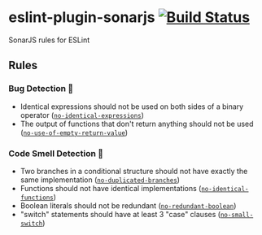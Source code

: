 # eslint-plugin-sonarjs [![Build Status](https://travis-ci.org/SonarSource/eslint-plugin-sonarjs.svg?branch=master)](https://travis-ci.org/SonarSource/eslint-plugin-sonarjs)

SonarJS rules for ESLint

## Rules

### Bug Detection :bug:

* Identical expressions should not be used on both sides of a binary operator ([`no-identical-expressions`])
* The output of functions that don't return anything should not be used  ([`no-use-of-empty-return-value`])

### Code Smell Detection :pig:

* Two branches in a conditional structure should not have exactly the same implementation ([`no-duplicated-branches`])
* Functions should not have identical implementations ([`no-identical-functions`])
* Boolean literals should not be redundant ([`no-redundant-boolean`])
* "switch" statements should have at least 3 "case" clauses ([`no-small-switch`])

[`no-duplicated-branches`]: ./docs/rules/no-duplicated-branches.md
[`no-identical-expressions`]: ./docs/rules/no-identical-expressions.md
[`no-identical-functions`]: ./docs/rules/no-identical-functions.md
[`no-redundant-boolean`]: ./docs/rules/no-redundant-boolean.md
[`no-small-switch`]: ./docs/rules/no-small-switch.md
[`no-use-of-empty-return-value`]: ./docs/rules/no-use-of-empty-return-value.md
